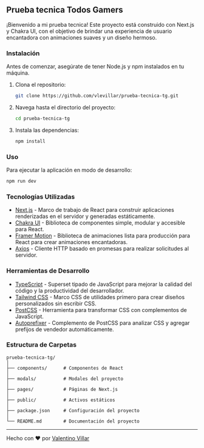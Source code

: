 ## Prueba tecnica Todos Gamers

¡Bienvenido a mi prueba tecnica! Este proyecto está construido con Next.js y Chakra UI, con el objetivo de brindar una experiencia de usuario encantadora con animaciones suaves y un diseño hermoso.

### Instalación

Antes de comenzar, asegúrate de tener Node.js y npm instalados en tu máquina.

1. Clona el repositorio:

   ```bash
   git clone https://github.com/vlevillar/prueba-tecnica-tg.git
   ```

2. Navega hasta el directorio del proyecto:

   ```bash
   cd prueba-tecnica-tg
   ```

3. Instala las dependencias:

   ```bash
   npm install
   ```

### Uso

Para ejecutar la aplicación en modo de desarrollo:

```bash
npm run dev
```

### Tecnologías Utilizadas

- [Next.js](https://nextjs.org/) - Marco de trabajo de React para construir aplicaciones renderizadas en el servidor y generadas estáticamente.
- [Chakra UI](https://chakra-ui.com/) - Biblioteca de componentes simple, modular y accesible para React.
- [Framer Motion](https://www.framer.com/motion/) - Biblioteca de animaciones lista para producción para React para crear animaciones encantadoras.
- [Axios](https://axios-http.com/) - Cliente HTTP basado en promesas para realizar solicitudes al servidor.

### Herramientas de Desarrollo

- [TypeScript](https://www.typescriptlang.org/) - Superset tipado de JavaScript para mejorar la calidad del código y la productividad del desarrollador.
- [Tailwind CSS](https://tailwindcss.com/) - Marco CSS de utilidades primero para crear diseños personalizados sin escribir CSS.
- [PostCSS](https://postcss.org/) - Herramienta para transformar CSS con complementos de JavaScript.
- [Autoprefixer](https://github.com/postcss/autoprefixer) - Complemento de PostCSS para analizar CSS y agregar prefijos de vendedor automáticamente.

### Estructura de Carpetas

```
prueba-tecnica-tg/
│
├── components/      # Componentes de React
│
├── modals/          # Modales del proyecto
│
├── pages/           # Páginas de Next.js
│
├── public/          # Activos estáticos
│
├── package.json     # Configuración del proyecto
│
└── README.md        # Documentación del proyecto
```

---

Hecho con ❤️ por [Valentino Villar](https://github.com/vlevillar)